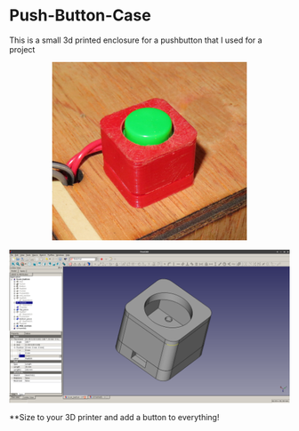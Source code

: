 # Push-Button-Case

This is a small 3d printed enclosure for a pushbutton that I used for a project

<p align="center">
  <img src="optRed_button.JPG" alt="example_imgs" width="350"/>
</p>

![push button img](button_case.png "Button_case")

**Size to your 3D printer and add a button to everything!

